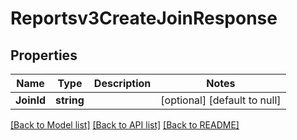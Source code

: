 # Reportsv3CreateJoinResponse

## Properties
Name | Type | Description | Notes
------------ | ------------- | ------------- | -------------
**JoinId** | **string** |  | [optional] [default to null]

[[Back to Model list]](../README.md#documentation-for-models) [[Back to API list]](../README.md#documentation-for-api-endpoints) [[Back to README]](../README.md)


